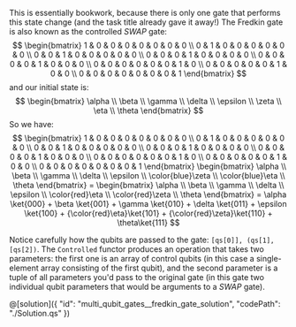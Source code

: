 This is essentially bookwork, because there is only one gate that performs this state change (and the task title already gave it away!)
The Fredkin gate is also known as the controlled $SWAP$ gate:
$$
\begin{bmatrix}
1 & 0 & 0 & 0 & 0 & 0 & 0 & 0 \\
0 & 1 & 0 & 0 & 0 & 0 & 0 & 0 \\
0 & 0 & 1 & 0 & 0 & 0 & 0 & 0 \\
0 & 0 & 0 & 1 & 0 & 0 & 0 & 0 \\
0 & 0 & 0 & 0 & 1 & 0 & 0 & 0 \\
0 & 0 & 0 & 0 & 0 & 0 & 1 & 0 \\
0 & 0 & 0 & 0 & 0 & 1 & 0 & 0 \\
0 & 0 & 0 & 0 & 0 & 0 & 0 & 1
\end{bmatrix}
$$
and our initial state is:
$$
\begin{bmatrix}
\alpha \\ \beta \\ \gamma \\ \delta \\ \epsilon \\ \zeta \\ \eta \\ \theta
\end{bmatrix}
$$
So we have:
$$
\begin{bmatrix}
1 & 0 & 0 & 0 & 0 & 0 & 0 & 0 \\
0 & 1 & 0 & 0 & 0 & 0 & 0 & 0 \\
0 & 0 & 1 & 0 & 0 & 0 & 0 & 0 \\
0 & 0 & 0 & 1 & 0 & 0 & 0 & 0 \\
0 & 0 & 0 & 0 & 1 & 0 & 0 & 0 \\
0 & 0 & 0 & 0 & 0 & 0 & 1 & 0 \\
0 & 0 & 0 & 0 & 0 & 1 & 0 & 0 \\
0 & 0 & 0 & 0 & 0 & 0 & 0 & 1
\end{bmatrix}
\begin{bmatrix}
\alpha \\ \beta \\ \gamma \\ \delta \\ \epsilon \\ \color{blue}\zeta \\ \color{blue}\eta \\ \theta
\end{bmatrix} =
\begin{bmatrix}
\alpha \\ \beta \\ \gamma \\ \delta \\ \epsilon \\ \color{red}\eta \\ \color{red}\zeta \\ \theta
\end{bmatrix} =
\alpha \ket{000} + \beta \ket{001} + \gamma \ket{010} + \delta \ket{011} + \epsilon \ket{100} + {\color{red}\eta}\ket{101} + {\color{red}\zeta}\ket{110} + \theta\ket{111}
$$

Notice carefully how the qubits are passed to the gate: `[qs[0]], (qs[1], [qs[2])`. The `Controlled` functor produces an operation that takes two parameters: the first one is an array of control qubits (in this case a single-element array consisting of the first qubit), and the second parameter is a tuple of all parameters you'd pass to the original gate (in this gate two individual qubit parameters that would be arguments to a $SWAP$ gate).

@[solution]({
    "id": "multi_qubit_gates__fredkin_gate_solution",
    "codePath": "./Solution.qs"
})
